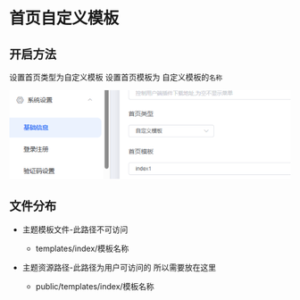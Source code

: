 # 首页自定义模板


## 开启方法

设置首页类型为自定义模板
设置首页模板为 自定义模板的`名称`

![Alt text](image.png)


## 文件分布

* 主题模板文件-此路径不可访问
    * templates/index/模板名称

* 主题资源路径-此路径为用户可访问的 所以需要放在这里
    * public/templates/index/模板名称
